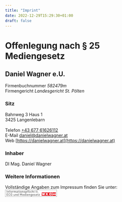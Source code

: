 ```yaml
---
title: "Imprint"
date: 2022-12-29T15:29:30+01:00
draft: false
---
```


# Offenlegung nach § 25 Mediengesetz

## Daniel Wagner e.U.

Firmenbuchnummer _582479m_ \
Firmengericht _Landesgericht St. Pölten_

### Sitz

Bahnweg 3 Haus 1\
3425 Langenlebarn\
\
Telefon [+43 677 61626112](tel:+4367761626112)\
E-Mail [daniel@danielwagner.at](mailto:daniel@danielwagner.at)\
Web [https://danielwagner.at](https://danielwagner.at)


### Inhaber

DI Mag. Daniel Wagner


### Weitere Informationen

Vollständige Angaben zum Impressum finden Sie unter:
[![ECG](/img/ecg.png)](https://www.wkoecg.at/Ecg.aspx?FirmaID=961a03fa-ef08-4827-854d-85fed0463c35&_ga=2.161793212.1888238834.1672323723-832547914.1654253026&_gl=1*1qlqecd*_ga*ODMyNTQ3OTE0LjE2NTQyNTMwMjY.*_ga_4YHGVSN5S4*MTY3MjM1NjY0Ni4yNy4xLjE2NzIzNTY4NDcuNTcuMC4w)
